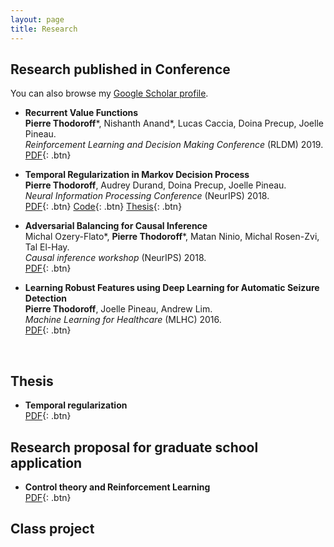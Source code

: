 ```yaml
---
layout: page
title: Research
---
```


## Research published in Conference 

You can also browse my <a href="https://scholar.google.ca/citations?user=pkw6kkYAAAAJ&hl=en" target="_blank">Google Scholar profile</a>.
<br />

- **Recurrent Value Functions**  
	**Pierre Thodoroff**\*, Nishanth Anand\*, Lucas Caccia, Doina Precup, Joelle Pineau.  
	*Reinforcement Learning and Decision Making Conference* (RLDM) 2019.  
	[PDF](https://pierthodo.github.io/recurrent_value_functions.pdf){: .btn}


- **Temporal Regularization in Markov Decision Process**  
	**Pierre Thodoroff**, Audrey Durand, Doina Precup, Joelle Pineau.  
	*Neural Information Processing Conference* (NeurIPS) 2018.  
	[PDF](https://pierthodo.github.io/Temporal_regularization.pdf){: .btn}
	[Code](https://github.com/pierthodo/temporal_regularization){: .btn}
	[Thesis](https://pierthodo.github.io/temporal_regularization_thesis.pdf){: .btn}
	
- **Adversarial Balancing for Causal Inference**  
	Michal Ozery-Flato\*, **Pierre Thodoroff**\*, Matan Ninio, Michal Rosen-Zvi, Tal El-Hay.  
	*Causal inference workshop* (NeurIPS) 2018.  
	[PDF](https://pierthodo.github.io/Adversarial_balancing.pdf){: .btn}

- **Learning Robust Features using Deep Learning for Automatic Seizure Detection**  
	**Pierre Thodoroff**, Joelle Pineau, Andrew Lim.  
	*Machine Learning for Healthcare* (MLHC) 2016.  
	[PDF](https://pierthodo.github.io/automatic_seizure_detection.pdf){: .btn}
<br /> 

## Thesis
- **Temporal regularization**  
	[PDF](https://pierthodo.github.io/temporal_regularization_thesis.pdf){: .btn}

## Research proposal for graduate school application
- **Control theory and Reinforcement Learning**  
	[PDF](https://pierthodo.github.io/Research_proposal_cambridge.pdf){: .btn}

## Class project 

